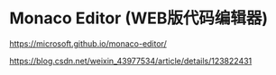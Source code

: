# Monaco Editor (WEB版代码编辑器)

https://microsoft.github.io/monaco-editor/

https://blog.csdn.net/weixin_43977534/article/details/123822431

